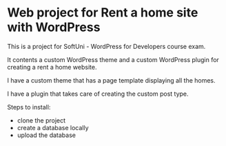 # Web project for Rent a home site with WordPress

This is a project for SoftUni - WordPress for Developers course exam.

It contents a custom WordPress theme and a custom WordPress plugin for creating a rent a home website.

I have a custom theme that has a page template displaying all the homes.

I have a plugin that takes care of creating the custom post type.

Steps to install:
- clone the project
- create a database locally
- upload the database